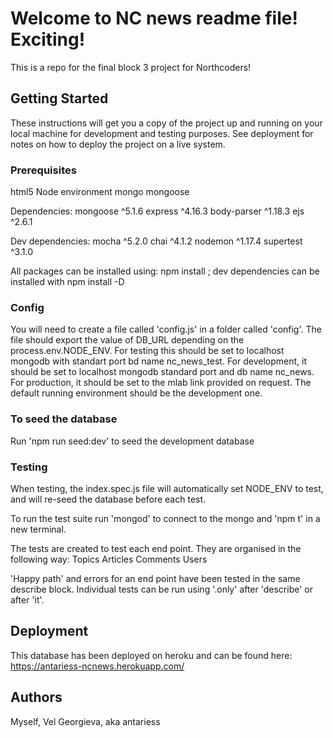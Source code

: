 # Welcome to NC news readme file! Exciting!
This is a repo for the final block 3 project for Northcoders!

## Getting Started
These instructions will get you a copy of the project up and running on your local machine for development and testing purposes. See deployment for notes on how to deploy the project on a live system.

### Prerequisites
html5
Node environment
mongo 
mongoose

Dependencies:
mongoose ^5.1.6
express ^4.16.3
body-parser ^1.18.3
ejs ^2.6.1

Dev dependencies:
mocha ^5.2.0
chai ^4.1.2
nodemon ^1.17.4
supertest ^3.1.0

All packages can be installed using: npm install <name of package>; dev dependencies can be installed with npm install -D <name of package>

### Config
You will need to create a file called 'config.js' in a folder called 'config'.
The file should export the value of DB_URL depending on the process.env.NODE_ENV. For testing this should be set to localhost mongodb with standart port bd name nc_news_test. For development, it should be set to localhost mongodb standard port and db name nc_news. For production, it should be set to the mlab link provided on request. The default running environment should be the development one.

### To seed the database
Run 'npm run seed:dev' to seed the development database


### Testing
When testing, the index.spec.js file will automatically set NODE_ENV to test, and will re-seed the database before each test. 

To run the test suite run 'mongod' to connect to the mongo and 'npm t' in a new terminal.

The tests are created to test each end point. They are organised in the following way:
Topics
Articles
Comments
Users

'Happy path' and errors for an end point have been tested in the same describe block.
Individual tests can be run using '.only' after 'describe' or after 'it'.

## Deployment
This database has been deployed on heroku and can be found here: https://antariess-ncnews.herokuapp.com/

## Authors

Myself, Vel Georgieva, aka antariess

